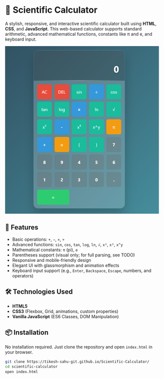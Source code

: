 # 🧮 Scientific Calculator

A stylish, responsive, and interactive scientific calculator built using **HTML**, **CSS**, and **JavaScript**. This web-based calculator supports standard arithmetic, advanced mathematical functions, constants like π and e, and keyboard input.

![screenshot](screenshot.png) <!-- Replace with actual screenshot URL -->

## 🚀 Features

- Basic operations: `+`, `−`, `×`, `÷`
- Advanced functions: `sin`, `cos`, `tan`, `log`, `ln`, `√`, `x²`, `x³`, `x^y`
- Mathematical constants: `π` (pi), `e`
- Parentheses support (visual only; for full parsing, see TODO)
- Responsive and mobile-friendly design
- Elegant UI with glassmorphism and animation effects
- Keyboard input support (e.g., `Enter`, `Backspace`, `Escape`, numbers, and operators)

## 🛠️ Technologies Used

- **HTML5**
- **CSS3** (Flexbox, Grid, animations, custom properties)
- **Vanilla JavaScript** (ES6 Classes, DOM Manipulation)

## 📦 Installation

No installation required. Just clone the repository and open `index.html` in your browser.

```bash
git clone https://tikesh-sahu-git.github.io/Scientific-Calculator/
cd scientific-calculator
open index.html

